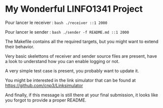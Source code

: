 # My Wonderful LINFO1341 Project


Pour lancer le receiver :
```bash ./receiver ::1 2000 ```

Pour lancer le sender :
```bash ./sender -f README.md ::1 2000 ```


The Makefile contains all the required targets, but you might want to extend their behavior.

Very basic skelettons of receiver and sender source files are present, have a look to understand how you can enable logging or not.

A very simple test case is present, you probably want to update it.

You might be interested in the link simulator that can be found at https://github.com/cnp3/Linksimulator

And finally, if this message is still there at your final submission, it looks like you forgot to provide a proper README.